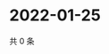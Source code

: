 # 2022-01-25

共 0 条

<!-- BEGIN WEIBO -->
<!-- 最后更新时间 Tue Jan 25 2022 14:13:48 GMT+0800 (China Standard Time) -->

<!-- END WEIBO -->
